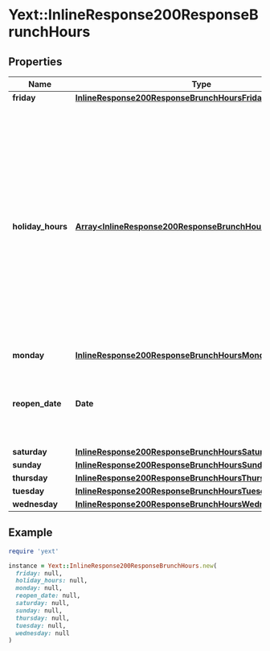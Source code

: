 # Yext::InlineResponse200ResponseBrunchHours

## Properties

| Name | Type | Description | Notes |
| ---- | ---- | ----------- | ----- |
| **friday** | [**InlineResponse200ResponseBrunchHoursFriday**](InlineResponse200ResponseBrunchHoursFriday.md) |  | [optional] |
| **holiday_hours** | [**Array&lt;InlineResponse200ResponseBrunchHoursHolidayHours&gt;**](InlineResponse200ResponseBrunchHoursHolidayHours.md) |  **NOTE:** The list of Holiday Hours that you send us must be comprehensive. For example, if you send us a list of Holiday Hours that does not include Holiday Hours that you sent in your last update, Yext considers the missing Holiday Hours to be deleted, and we remove them.   Array must be ordered.   Filtering Type: &#x60;list of object&#x60; | [optional] |
| **monday** | [**InlineResponse200ResponseBrunchHoursMonday**](InlineResponse200ResponseBrunchHoursMonday.md) |  | [optional] |
| **reopen_date** | **Date** |  Date must be on or after 1970-01-01 Date must be before or on 2038-01-01  Filtering Type: &#x60;date&#x60; | [optional] |
| **saturday** | [**InlineResponse200ResponseBrunchHoursSaturday**](InlineResponse200ResponseBrunchHoursSaturday.md) |  | [optional] |
| **sunday** | [**InlineResponse200ResponseBrunchHoursSunday**](InlineResponse200ResponseBrunchHoursSunday.md) |  | [optional] |
| **thursday** | [**InlineResponse200ResponseBrunchHoursThursday**](InlineResponse200ResponseBrunchHoursThursday.md) |  | [optional] |
| **tuesday** | [**InlineResponse200ResponseBrunchHoursTuesday**](InlineResponse200ResponseBrunchHoursTuesday.md) |  | [optional] |
| **wednesday** | [**InlineResponse200ResponseBrunchHoursWednesday**](InlineResponse200ResponseBrunchHoursWednesday.md) |  | [optional] |

## Example

```ruby
require 'yext'

instance = Yext::InlineResponse200ResponseBrunchHours.new(
  friday: null,
  holiday_hours: null,
  monday: null,
  reopen_date: null,
  saturday: null,
  sunday: null,
  thursday: null,
  tuesday: null,
  wednesday: null
)
```

